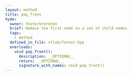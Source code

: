 ```yaml
---
layout: method
title: pop_front
hyde:
  owner: fosterbrereton
  brief: Remove the first node in a set of child nodes
  tags:
    - method
  defined_in_file: stlab/forest.hpp
  overloads:
    void pop_front():
      description: __OPTIONAL__
      return: __OPTIONAL__
      signature_with_names: void pop_front()
---
```

